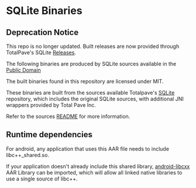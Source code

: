
# SQLite Binaries

## Deprecation Notice

This repo is no longer updated. Built releases are now provided through TotalPave's SQLite [Releases](https://github.com/totalpaveinc/sqlite/releases).

The following binaries are produced by SQLite sources available in the [Public Domain](https://www.sqlite.org/copyright.html)

The built binaries found in this repository are licensed under MIT.

These binaries are built from the sources available Totalpave's [SQLite](https://github.com/totalpaveinc/sqlite) repository, which includes the original SQLite sources, with additional JNI wrappers provided by Total Pave Inc.

Refer to the sources [README](https://github.com/totalpaveinc/sqlite/blob/master/README.md) for more information.

## Runtime dependencies

For android, any application that uses this AAR file needs to include libc++_shared.so.

If your application doesn't already include this shared library, [android-libcxx](https://github.com/totalpaveinc/android-libcxx)
AAR Library can be imported, which will allow all linked native libraries to use a single source of libc++.
